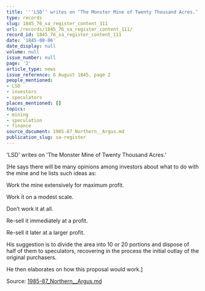 ```yaml
---
title: '''LSD'' writes on ‘The Monster Mine of Twenty Thousand Acres.’'
type: records
slug: 1845_76_sa_register_content_111
url: /records/1845_76_sa_register_content_111/
record_id: 1845_76_sa_register_content_111
date: '1845-08-06'
date_display: null
volume: null
issue_number: null
page: '2'
article_type: news
issue_reference: 6 August 1845, page 2
people_mentioned:
- LSD
- investors
- speculators
places_mentioned: []
topics:
- mining
- speculation
- finance
source_document: 1985-87_Northern__Argus.md
publication_slug: sa-register
---
```


'LSD' writes on 'The Monster Mine of Twenty Thousand Acres.'

[He says there will be many opinions among investors about what to do with the mine and he lists such ideas as:

Work the mine extensively for maximum profit.

Work it on a modest scale.

Don’t work it at all.

Re-sell it immediately at a profit.

Re-sell it later at a larger profit.

His suggestion is to divide the area into 10 or 20 portions and dispose of half of them to speculators, recovering in the process the initial outlay of the original purchasers.

He then elaborates on how this proposal would work.]

Source: [1985-87_Northern__Argus.md](/downloads/markdown/1985-87_Northern__Argus.md)
